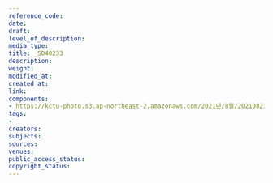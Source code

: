 ```yaml
---
reference_code: 
date: 
draft: 
level_of_description: 
media_type: 
title: _5D40233
description: 
weight: 
modified_at: 
created_at: 
link: 
components:
- https://kctu-photo.s3.ap-northeast-2.amazonaws.com/2021년/8월/20210823_전국+6개+지하철+노조+총투쟁+선포+기자회견/_5D40233.jpg
tags:
- 
creators: 
subjects: 
sources: 
venues: 
public_access_status: 
copyright_status: 
---
```

